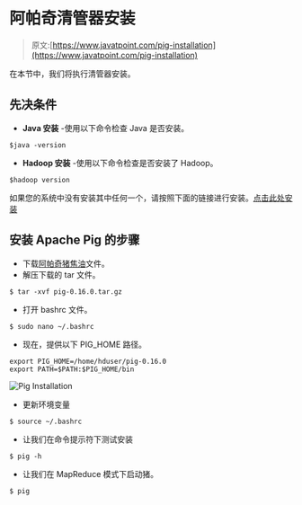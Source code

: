 # 阿帕奇清管器安装

> 原文:[https://www.javatpoint.com/pig-installation](https://www.javatpoint.com/pig-installation)

在本节中，我们将执行清管器安装。

## 先决条件

*   **Java 安装** -使用以下命令检查 Java 是否安装。

```
$java -version

```

*   **Hadoop 安装** -使用以下命令检查是否安装了 Hadoop。

```
$hadoop version

```

如果您的系统中没有安装其中任何一个，请按照下面的链接进行安装。[点击此处安装](hadoop-installation)

## 安装 Apache Pig 的步骤

*   下载[阿帕奇猪焦油](http://mirrors.estointernet.in/apache/pig/pig-0.16.0/)文件。
*   解压下载的 tar 文件。

```
$ tar -xvf pig-0.16.0.tar.gz

```

*   打开 bashrc 文件。

```
$ sudo nano ~/.bashrc

```

*   现在，提供以下 PIG_HOME 路径。

```
export PIG_HOME=/home/hduser/pig-0.16.0
export PATH=$PATH:$PIG_HOME/bin

```

![Pig Installation](../Images/394a5952e64704ed6562e354b084923d.png)

*   更新环境变量

```
$ source ~/.bashrc

```

*   让我们在命令提示符下测试安装

```
$ pig -h

```

*   让我们在 MapReduce 模式下启动猪。

```
$ pig

```